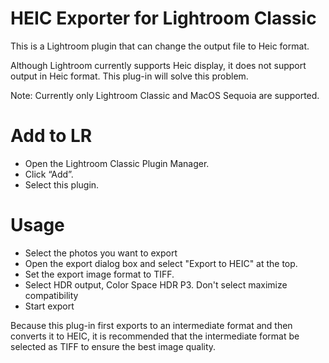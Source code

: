 # HEIC Exporter for Lightroom Classic
This is a Lightroom plugin that can change the output file to Heic format.

Although Lightroom currently supports Heic display, it does not support output in Heic format. This plug-in will solve this problem.

Note: Currently only Lightroom Classic and MacOS Sequoia are supported.

# Add to LR
* Open the Lightroom Classic Plugin Manager.
* Click “Add”.
* Select this plugin.

# Usage
* Select the photos you want to export
* Open the export dialog box and select "Export to HEIC" at the top.
* Set the export image format to TIFF.
* Select HDR output, Color Space HDR P3. Don't select maximize compatibility
* Start export

Because this plug-in first exports to an intermediate format and then converts it to HEIC, it is recommended that the intermediate format be selected as TIFF to ensure the best image quality.

